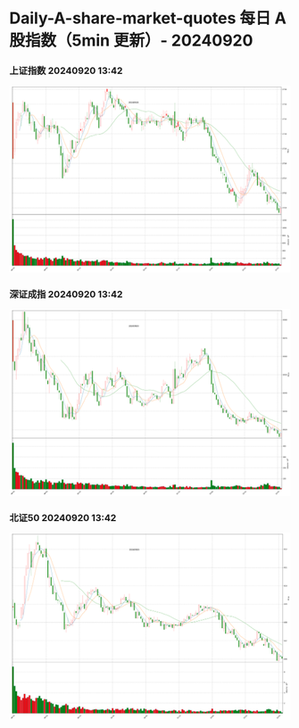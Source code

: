 
# Daily-A-share-market-quotes 每日 A 股指数（5min 更新）- 20240920

### 上证指数 20240920 13:42
![](./fig/2024/9/20240920-sh000001.png)

### 深证成指 20240920 13:42
![](./fig/2024/9/20240920-sz399001.png)

### 北证50 20240920 13:42
![](./fig/2024/9/20240920-bj899050.png)
